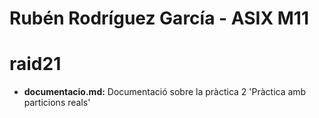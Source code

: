 # Rubén Rodríguez García - ASIX M11
# raid21

* **documentacio.md:** Documentació sobre la pràctica 2 'Pràctica amb particions reals'
